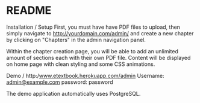 # README
Installation / Setup
First, you must have have PDF files to upload, then simply navigate to http://yourdomain.com/admin/ and create a new chapter by clicking on "Chapters" in the admin navigation panel.

Within the chapter creation page, you will be able to add an unlimited amount of sections each with their own PDF file.
Content will be displayed on home page with clean styling and some CSS animations.

Demo /
http:/www.etextbook.herokuapp.com/admin
Username: admin@example.com
password: password

The demo application automatically uses PostgreSQL.
